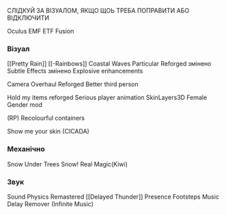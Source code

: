 
СЛІДКУЙ ЗА ВІЗУАЛОМ, ЯКЩО ЩОЬ ТРЕБА ПОПРАВИТИ АБО ВІДКЛЮЧИТИ

Oculus
EMF
ETF
Fusion
### Візуал
[[Pretty Rain]]
[[-Rainbows]]
Coastal Waves
Particular Reforged змінено
Subtle Effects змінено
Explosive enhancements

Camera Overhaul Reforged
Better third person

Hold my items reforged
Serious player animation
SkinLayers3D
Female Gender mod

(RP) Recolourful containers

Show me your skin (CICADA)
### Механічно
Snow Under Trees
Snow! Real Magic(Kiwi)
### Звук
Sound Physics Remastered
[[Delayed Thunder]]
Presence Footsteps
Music Delay Remover (Infinite Music)